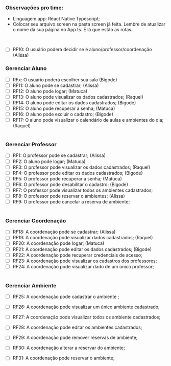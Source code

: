 <h3>Observações pro time:</h3>

- Linguagem app: React Native Typescript;
- Colocar seu arquivo screen na pasta screen já feita. Lembre de atualizar o nome da sua página no App.ts. É lá que estão as rotas.

<br>

- [ ] RF10: O usuário poderá decidir se é aluno/professor/coordenação  (Alissa)

<h3>Gerenciar Aluno</h3>

- [ ] RFx: O usuário poderá escolher sua sala  (Bigode)
- [ ] RF11: O aluno pode se cadastrar;  (Alissa)
- [ ] RF12: O aluno pode logar;  (Matuca)
- [ ] RF13: O aluno pode visualizar os dados cadastrados;  (Raquel)
- [ ] RF14: O aluno pode editar os dados cadastrados;  (Bigode)
- [ ] RF15: O aluno pode recuperar a senha;  (Matuca)
- [ ] RF16:  O aluno pode excluir o cadastro;  (Bigode)
- [ ] RF17: O aluno pode visualizar o calendário de aulas e ambientes do dia;  (Raquel)
 <br> <br>

<h3>Gerenciar Professor</h3>

- [ ] RF1: O professor pode se cadastrar;  (Alissa)
- [ ] RF2: O aluno pode logar;  (Matuca)
- [ ] RF3: O professor pode visualizar os dados cadastrados;  (Raquel)
- [ ] RF4: O professor pode editar os dados cadastrados;  (Bigode)
- [ ] RF5: O professor pode recuperar a senha;  (Matuca)
- [ ] RF6: O professor pode desabilitar o cadastro;  (Bigode)
- [ ] RF7: O professor pode visualizar todos os ambientes cadastrados; 
- [ ] RF8: O professor pode reservar o ambientes; (Alissa)
- [ ] RF9: O professor pode cancelar a reserva de ambiente;
 <br> <br>

<h3>Gerenciar Coordenação</h3>

- [ ] RF18: A coordenação pode se cadastrar;  (Alissa)
- [ ] RF19: A coordenação pode visualizar dados cadastrados;  (Raquel)
- [ ] RF20: A coordenação pode logar;  (Matuca)
- [ ] RF21: A coordenação pode editar os dados cadastrados;  (Bigode)
- [ ] RF22: A coordenação pode recuperar credenciais de acesso;
- [ ] RF23: A coordenação pode visualizar os cadastros dos professores;
- [ ] RF24: A coordenação pode visualizar dado de um único professor;
 <br> <br>
<h3>Gerenciar Ambiente</h3>

- [ ] RF25: A coordenação pode cadastrar o ambiente ;
- [ ] RF26: A coordenação pode visualizar um único ambiente cadastrado;
- [ ] RF27: A coordenação pode visualizar todos os ambiente cadastrados;
- [ ] RF28: A coordenação pode editar os ambientes cadastrados;
- [ ] RF29: A coordenação pode remover reservas de ambiente;
- [ ] RF30: A coordenação alterar a reservar do ambiente;
- [ ] RF31: A coordenação pode reservar o ambiente;

